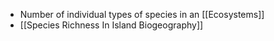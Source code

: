 - Number of individual types of species in an [[Ecosystems]]
- [[Species Richness In Island Biogeography]]

